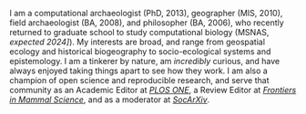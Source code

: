 I am a computational archaeologist (PhD, 2013), geographer (MIS, 2010), field archaeologist (BA, 2008), and philosopher (BA, 2006), who recently returned to graduate school to study computational biology (MSNAS, _expected 2024]_). My interests are broad, and range from geospatial ecology and historical biogeography to socio-ecological systems and epistemology. I am a tinkerer by nature, am _incredibly_ curious, and have always enjoyed taking things apart to see how they work. I am also a champion of open science and reproducible research, and serve that community as an Academic Editor at _[PLOS ONE](https://journals.plos.org/plosone/)_, a Review Editor at _[Frontiers in Mammal Science](https://www.frontiersin.org/journals/mammal-science)_, and as a moderator at _[SocArXiv](https://osf.io/preprints/socarxiv)_.
